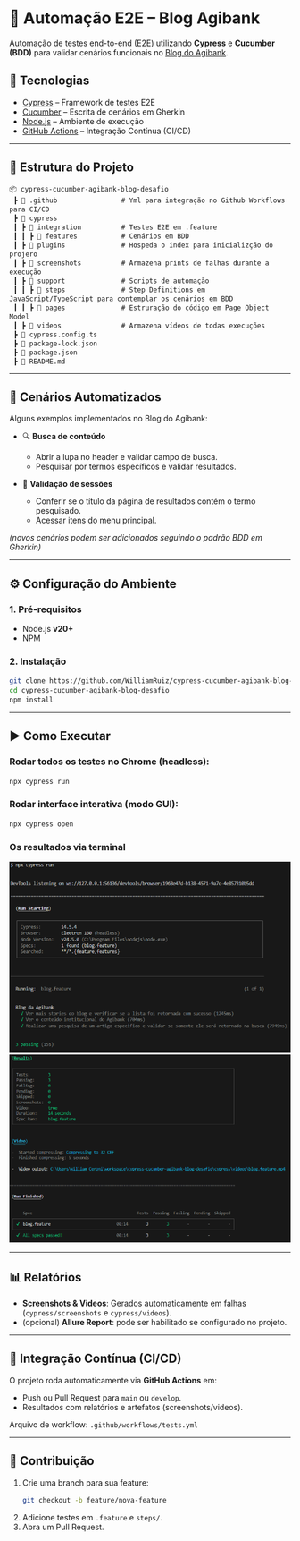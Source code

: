 # 📌 Automação E2E – Blog Agibank  
Automação de testes end-to-end (E2E) utilizando **Cypress** e **Cucumber (BDD)** para validar cenários funcionais no [Blog do Agibank](https://blog.agibank.com.br/).  

## 🚀 Tecnologias  
- [Cypress](https://www.cypress.io/) – Framework de testes E2E  
- [Cucumber](https://cucumber.io/) – Escrita de cenários em Gherkin  
- [Node.js](https://nodejs.org/) – Ambiente de execução  
- [GitHub Actions](https://github.com/features/actions) – Integração Contínua (CI/CD)  

---

## 📂 Estrutura do Projeto  
```
📦 cypress-cucumber-agibank-blog-desafio
 ┣ 📂 .github                # Yml para integração no Github Workflows para CI/CD
 ┣ 📂 cypress
 ┃ ┣ 📂 integration          # Testes E2E em .feature
 ┃ ┃ ┣ 📂 features           # Cenários em BDD
 ┃ ┣ 📂 plugins              # Hospeda o index para inicializção do projero 
 ┃ ┣ 📂 screenshots          # Armazena prints de falhas durante a execução
 ┃ ┣ 📂 support              # Scripts de automação
 ┃ ┃ ┣ 📂 steps              # Step Definitions em JavaScript/TypeScript para contemplar os cenários em BDD
 ┃ ┃ ┣ 📂 pages              # Estruração do código em Page Object Model
 ┃ ┣ 📂 videos               # Armazena vídeos de todas execuções
 ┣ 📜 cypress.config.ts
 ┣ 📜 package-lock.json
 ┣ 📜 package.json
 ┣ 📜 README.md
```

---

## 🧪 Cenários Automatizados  
Alguns exemplos implementados no Blog do Agibank:

- 🔍 **Busca de conteúdo**  
  - Abrir a lupa no header e validar campo de busca.  
  - Pesquisar por termos específicos e validar resultados.  

- 📄 **Validação de sessões**  
  - Conferir se o título da página de resultados contém o termo pesquisado.  
  - Acessar itens do menu principal.  

*(novos cenários podem ser adicionados seguindo o padrão BDD em Gherkin)*

---

## ⚙️ Configuração do Ambiente  

### 1. Pré-requisitos  
- Node.js **v20+**  
- NPM  

### 2. Instalação  
```bash
git clone https://github.com/WilliamRuiz/cypress-cucumber-agibank-blog-desafio.git
cd cypress-cucumber-agibank-blog-desafio
npm install
```

---

## ▶️ Como Executar  

### Rodar todos os testes no Chrome (headless):  
```bash
npx cypress run
```

### Rodar interface interativa (modo GUI):  
```bash
npx cypress open
```

### Os resultados via terminal

![Status](images/testes_status.png)
![Resultados](images/tests_results.png)


---

## 📊 Relatórios  

- **Screenshots & Videos**: Gerados automaticamente em falhas (`cypress/screenshots` e `cypress/videos`).  
- (opcional) **Allure Report**: pode ser habilitado se configurado no projeto.  

---

## 🔄 Integração Contínua (CI/CD)  
O projeto roda automaticamente via **GitHub Actions** em:  
- Push ou Pull Request para `main` ou `develop`.  
- Resultados com relatórios e artefatos (screenshots/videos).  

Arquivo de workflow: `.github/workflows/tests.yml`  

---

## 🤝 Contribuição  
1. Crie uma branch para sua feature:  
   ```bash
   git checkout -b feature/nova-feature
   ```  
2. Adicione testes em `.feature` e `steps/`.  
3. Abra um Pull Request.  